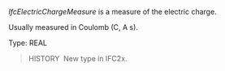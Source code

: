 ﻿_IfcElectricChargeMeasure_ is a measure of the electric charge.

Usually measured in Coulomb (C, A s).

Type: REAL

> HISTORY&nbsp; New type in IFC2x.
